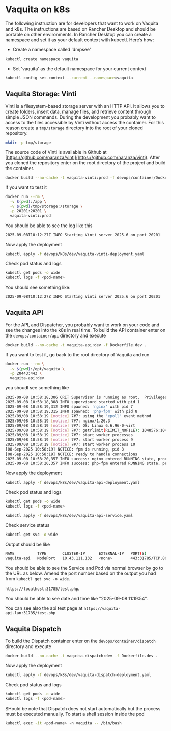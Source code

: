 # Vaquita on k8s

The following instruction are for developers that want to work on Vaquita and k8s.
The instructions are based on Rancher Desktop and should be portable on other environments.
In Rancher Desktop you can create a namespace and set it as your default context with kubectl. Here’s how:

- Create a namespace called 'dmpsee'

```bash
kubectl create namespace vaquita
```


- Set 'vaquita' as the default namespace for your current context

```bash
kubectl config set-context --current --namespace=vaquita
```


## Vaquita Storage: Vinti

Vinti is a filesystem-based storage server with an HTTP API.
It allows you to create folders, insert data, manage files, and retrieve content through simple JSON commands.
During the development you probably want to access to the files accessible by Vinti without access the container.
For this reason create a `tmp/storage` directory into the root of your cloned repository.

```bash
mkdir -p tmp/storage
```

The source code of Vinti is available in Github at [https://github.com/naranza/vinti](https://github.com/naranza/vinti).
After you cloned the repository enter on the root directory of the project and build the container.


```bash
docker build --no-cache -t vaquita-vinti:prod -f devops/container/Dockerfile.prod .
```

If you want to test it

```bash
docker run --rm \
  -v $(pwd):/app \
  -v $(pwd)/tmp/storage:/storage \
  -p 20201:20201 \
  vaquita-vinti:prod
```

You should be able to see the log like this

```bash
2025-09-08T10:12:27Z INFO Starting Vinti server 2025.6 on port 20201
```

Now apply the deployment

```bash
kubectl apply -f devops/k8s/dev/vaquita-vinti-deployment.yaml
```

Check pod status and logs


```bash
kubectl get pods -o wide
kubectl logs -f <pod-name>
```

You should see something like:

```bash
2025-09-08T10:12:27Z INFO Starting Vinti server 2025.6 on port 20201
```

## Vaquita API

For the API, and Dispatcher, you probably want to work on your code and see the changes into the k8s in real time.
To build the API container enter on the `devops/container/api` directory and execute

```bash
docker build --no-cache -t vaquita-api:dev -f Dockerfile.dev .
```


If you want to test it, go back to the root directory of Vaquita and run

```bash
docker run --rm \
  -v $(pwd):/opt/vaquita \
  -p 20443:443 \
  vaquita-api:dev
```

you shoudl see something like

```bash
2025-09-08 10:58:18,306 CRIT Supervisor is running as root.  Privileges were not dropped because no user is specified in the config file.  If you intend to run as root, you can set user=root in the config file to avoid this message.
2025-09-08 10:58:18,308 INFO supervisord started with pid 1
2025-09-08 10:58:19,312 INFO spawned: 'nginx' with pid 7
2025-09-08 10:58:19,315 INFO spawned: 'php-fpm' with pid 8
2025/09/08 10:58:19 [notice] 7#7: using the "epoll" event method
2025/09/08 10:58:19 [notice] 7#7: nginx/1.26.3
2025/09/08 10:58:19 [notice] 7#7: OS: Linux 6.6.96-0-virt
2025/09/08 10:58:19 [notice] 7#7: getrlimit(RLIMIT_NOFILE): 1048576:1048576
2025/09/08 10:58:19 [notice] 7#7: start worker processes
2025/09/08 10:58:19 [notice] 7#7: start worker process 9
2025/09/08 10:58:19 [notice] 7#7: start worker process 10
[08-Sep-2025 10:58:19] NOTICE: fpm is running, pid 8
[08-Sep-2025 10:58:19] NOTICE: ready to handle connections
2025-09-08 10:58:20,357 INFO success: nginx entered RUNNING state, process has stayed up for > than 1 seconds (startsecs)
2025-09-08 10:58:20,357 INFO success: php-fpm entered RUNNING state, process has stayed up for > than 1 seconds (startsecs)
```

Now apply the deployment

```bash
kubectl apply -f devops/k8s/dev/vaquita-api-deployment.yaml
```

Check pod status and logs


```bash
kubectl get pods -o wide
kubectl logs -f <pod-name>
```


```bash
kubectl apply -f devops/k8s/dev/vaquita-api-service.yaml
```


Check service status

```bash
kubectl get svc -o wide
```

Output should be like

```bash
NAME          TYPE       CLUSTER-IP      EXTERNAL-IP   PORT(S)                      AGE   SELECTOR
vaquita-api   NodePort   10.43.111.132   <none>        443:31785/TCP,80:31216/TCP   14s   app=vaquita-api
```
You should be able to see the Service and Pod via normal browser by go to the URL as below.
Amend the port number based on the output you had from `kubectl get svc -o wide`.

`https://localhost:31785/test.php`.


You should be able to see date and time like "2025-09-08 11:19:54".


You can see also the api test page at `https://vaquita-api.lan:31785/test.php`

## Vaquita Dispatch

To build the Dispatch container enter on the `devops/container/dispatch` directory and execute

```bash
docker build --no-cache -t vaquita-dispatch:dev -f Dockerfile.dev .
```


Now apply the deployment

```bash
kubectl apply -f devops/k8s/dev/vaquita-dispatch-deployment.yaml
```

Check pod status and logs


```bash
kubectl get pods -o wide
kubectl logs -f <pod-name>
```

SHould be note that Dispatch does not start automatically but the process must be executed manually.
To start a shell session inside the pod

```bash
kubectl exec -it <pod-name> -n vaquita -- /bin/bash
```
